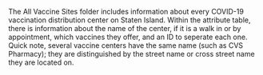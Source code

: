 The All Vaccine Sites folder includes information about every COVID-19 vaccination distribution center on Staten Island. Within the attribute table, there is information about the name of the center, if it is a walk in or by appointment, which vaccines they offer, and an ID to seperate each one. Quick note, several vaccine centers have the same name (such as CVS Pharmacy); they are distinguished by the street name or cross street name they are located on.
